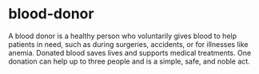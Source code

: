 # blood-donor
A blood donor is a healthy person who voluntarily gives blood to help patients in need, such as during surgeries, accidents, or for illnesses like anemia. Donated blood saves lives and supports medical treatments. One donation can help up to three people and is a simple, safe, and noble act.

